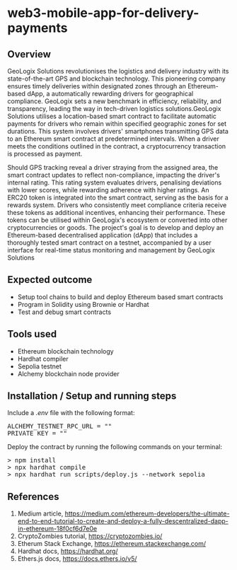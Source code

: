 # web3-mobile-app-for-delivery-payments

## Overview

GeoLogix Solutions revolutionises the logistics and delivery industry with its state-of-the-art GPS and blockchain technology. This pioneering company ensures timely deliveries within designated zones through an Ethereum-based dApp, a
automatically rewarding drivers for geographical compliance. GeoLogix sets a new benchmark in efficiency, reliability, and transparency, leading the way in tech-driven logistics solutions.GeoLogix Solutions utilises a location-based smart contract to facilitate automatic payments for drivers who remain within specified geographic zones for set durations. This system involves drivers' smartphones transmitting GPS data to an Ethereum smart contract at predetermined intervals. When a driver meets the conditions outlined in the contract, a cryptocurrency transaction is processed as payment.

Should GPS tracking reveal a driver straying from the assigned area, the smart contract updates to reflect non-compliance, impacting the driver's internal rating. This rating system evaluates drivers, penalising deviations with lower scores, while rewarding adherence with higher ratings. An ERC20 token is integrated into the smart contract, serving as the basis for a rewards system. Drivers who consistently meet compliance criteria receive these tokens as additional incentives, enhancing their performance. These tokens can be utilised within GeoLogix's ecosystem or converted into other cryptocurrencies or goods.
The project's goal is to develop and deploy an Ethereum-based decentralised application (dApp) that includes a thoroughly tested smart contract on a testnet, accompanied by a user interface for real-time status monitoring and management by GeoLogix Solutions

## Expected outcome

- Setup tool chains to build and deploy Ethereum based smart contracts
- Program in Solidity using Brownie or Hardhat
- Test and debug smart contracts

## Tools used

- Ethereum blockchain technology
- Hardhat compiler
- Sepolia testnet
- Alchemy blockchain node provider

## Installation / Setup and running steps

Include a _.env_ file with the following format:

<pre>
ALCHEMY_TESTNET_RPC_URL = ""
PRIVATE_KEY = ""
</pre>

Deploy the contract by running the following commands on your terminal:

<pre>
> npm install
> npx hardhat compile
> npx hardhat run scripts/deploy.js --network sepolia </pre>

## References

1. Medium article, https://medium.com/ethereum-developers/the-ultimate-end-to-end-tutorial-to-create-and-deploy-a-fully-descentralized-dapp-in-ethereum-18f0cf6d7e0e
2. CryptoZombies tutorial, https://cryptozombies.io/
3. Etherum Stack Exchange, https://ethereum.stackexchange.com/
4. Hardhat docs, https://hardhat.org/
5. Ethers.js docs, https://docs.ethers.io/v5/
